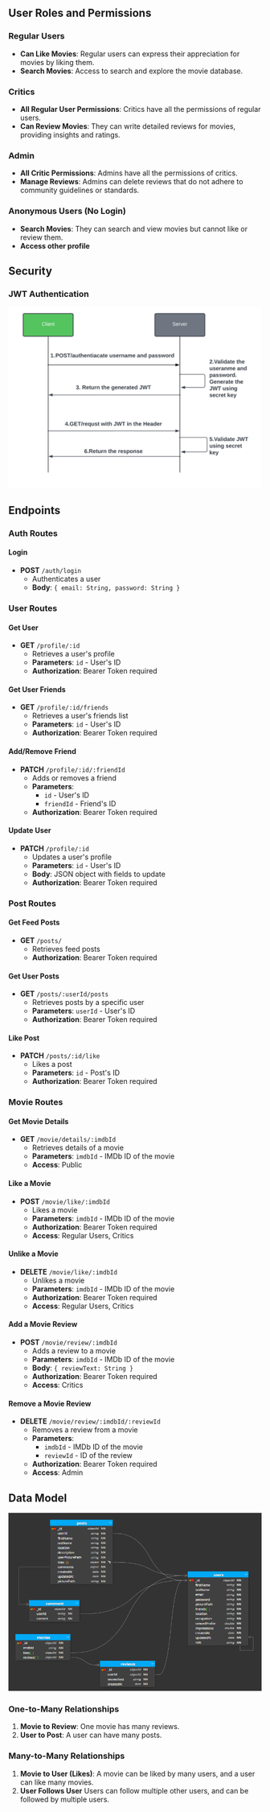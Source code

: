 ## User Roles and Permissions

### Regular Users
- **Can Like Movies**: Regular users can express their appreciation for movies by liking them.
- **Search Movies**: Access to search and explore the movie database.

### Critics
- **All Regular User Permissions**: Critics have all the permissions of regular users.
- **Can Review Movies**: They can write detailed reviews for movies, providing insights and ratings.

### Admin
- **All Critic Permissions**: Admins have all the permissions of critics.
- **Manage Reviews**: Admins can delete reviews that do not adhere to community guidelines or standards.

### Anonymous Users (No Login)
- **Search Movies**: They can search and view movies but cannot like or review them.
- **Access other profile**

## Security

### JWT Authentication
![](public/assets/jwt.png)

## Endpoints

### Auth Routes

#### Login
- **POST** `/auth/login`
  - Authenticates a user
  - **Body**: `{ email: String, password: String }`

### User Routes

#### Get User
- **GET** `/profile/:id`
  - Retrieves a user's profile
  - **Parameters**: `id` - User's ID
  - **Authorization**: Bearer Token required

#### Get User Friends
- **GET** `/profile/:id/friends`
  - Retrieves a user's friends list
  - **Parameters**: `id` - User's ID
  - **Authorization**: Bearer Token required

#### Add/Remove Friend
- **PATCH** `/profile/:id/:friendId`
  - Adds or removes a friend
  - **Parameters**: 
    - `id` - User's ID
    - `friendId` - Friend's ID
  - **Authorization**: Bearer Token required

#### Update User
- **PATCH** `/profile/:id`
  - Updates a user's profile
  - **Parameters**: `id` - User's ID
  - **Body**: JSON object with fields to update
  - **Authorization**: Bearer Token required

### Post Routes

#### Get Feed Posts
- **GET** `/posts/`
  - Retrieves feed posts
  - **Authorization**: Bearer Token required

#### Get User Posts
- **GET** `/posts/:userId/posts`
  - Retrieves posts by a specific user
  - **Parameters**: `userId` - User's ID
  - **Authorization**: Bearer Token required

#### Like Post
- **PATCH** `/posts/:id/like`
  - Likes a post
  - **Parameters**: `id` - Post's ID
  - **Authorization**: Bearer Token required

### Movie Routes

#### Get Movie Details
- **GET** `/movie/details/:imdbId`
  - Retrieves details of a movie
  - **Parameters**: `imdbId` - IMDb ID of the movie
  - **Access**: Public

#### Like a Movie
- **POST** `/movie/like/:imdbId`
  - Likes a movie
  - **Parameters**: `imdbId` - IMDb ID of the movie
  - **Authorization**: Bearer Token required
  - **Access**: Regular Users, Critics

#### Unlike a Movie
- **DELETE** `/movie/like/:imdbId`
  - Unlikes a movie
  - **Parameters**: `imdbId` - IMDb ID of the movie
  - **Authorization**: Bearer Token required
  - **Access**: Regular Users, Critics

#### Add a Movie Review
- **POST** `/movie/review/:imdbId`
  - Adds a review to a movie
  - **Parameters**: `imdbId` - IMDb ID of the movie
  - **Body**: `{ reviewText: String }`
  - **Authorization**: Bearer Token required
  - **Access**: Critics

#### Remove a Movie Review
- **DELETE** `/movie/review/:imdbId/:reviewId`
  - Removes a review from a movie
  - **Parameters**: 
    - `imdbId` - IMDb ID of the movie
    - `reviewId` - ID of the review
  - **Authorization**: Bearer Token required
  - **Access**: Admin

## Data Model
![](public/assets/data%20model%20UML.jpg)

### One-to-Many Relationships

1. **Movie to Review**: One movie has many reviews.
2. **User to Post**: A user can have many posts.

### Many-to-Many Relationships

1. **Movie to User (Likes)**: A movie can be liked by many users, and a user can like many movies.
2. **User Follows User**  Users can follow multiple other users, and can be followed by multiple users.
